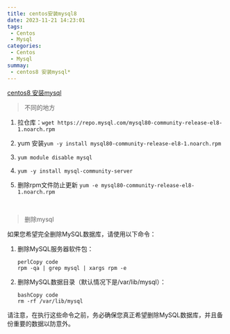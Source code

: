 ```yaml
---
title: centos安装mysql8
date: 2023-11-21 14:23:01
tags:
 - Centos
 - Mysql
categories:
 - Centos
 - Mysql
summay:
 - centos8 安装mysql* 
---
```

[centos8 安装mysql](https://juejin.cn/post/7056265988673568781)

> 不同的地方

1. 拉仓库：`wget https://repo.mysql.com/mysql80-community-release-el8-1.noarch.rpm`

2. yum 安装`yum -y install mysql80-community-release-el8-1.noarch.rpm`

3. `yum module disable mysql`

4. `yum -y install mysql-community-server`
5. 删除rpm文件防止更新 `yum -e mysql80-community-release-el8-1.noarch.rpm`

​	

> 删除mysql

如果您希望完全删除MySQL数据库，请使用以下命令：

1. 删除MySQL服务器软件包：

   ```
   perlCopy code
   rpm -qa | grep mysql | xargs rpm -e
   ```

2. 删除MySQL数据目录（默认情况下是/var/lib/mysql）：

   ```
   bashCopy code
   rm -rf /var/lib/mysql
   ```

请注意，在执行这些命令之前，务必确保您真正希望删除MySQL数据库，并且备份重要的数据以防意外。